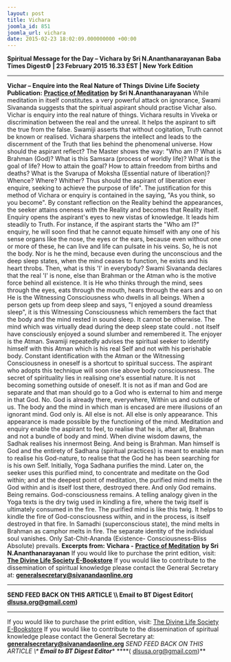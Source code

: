 ```yaml
---
layout: post
title: Vichara
joomla_id: 851
joomla_url: vichara
date: 2015-02-23 18:02:09.000000000 +00:00
---
```

**Spiritual Message for the Day – Vichara by Sri N.Ananthanarayanan**
**Baba Times Digest© | 23 February 2015 16.33 EST | New York Edition**
* * *  
**Vichar – Enquire into the Real Nature of Things**
**Divine Life Society Publication:** [**Practice of Meditation**](http://www.dlshq.org/teachings/meditation.htm) **by Sri N.Ananthanarayanan**
While meditation in itself constitutes. a very powerful attack on ignorance, Swami Sivananda suggests that the spiritual aspirant should practise Vichar also. Vichar is enquiry into the real nature of things. Vichara results in Viveka or discrimination between the real and the unreal. It helps the aspirant to sift the true from the false. Swamiji asserts that without cogitation, Truth cannot be known or realised. Vichara sharpens the intellect and leads to the discernment of the Truth that lies behind the phenomenal universe.
How should the aspirant reflect? The Master shows the way: "Who am I? What is Brahman (God)? What is this Samsara (process of worldly life)? What is the goal of life? How to attain the goal? How to attain freedom from births and deaths? What is the Svarupa of Moksha (Essential nature of liberation)? Whence? Where? Whither? Thus should the aspirant of liberation ever enquire, seeking to achieve the purpose of life". The justification for this method of Vichara or enquiry is contained in the saying, "As you think, so you become". By constant reflection on the Reality behind the appearances, the seeker attains oneness with the Reality and becomes that Reality itself.
Enquiry opens the aspirant's eyes to new vistas of knowledge. It leads him steadily to Truth. For instance, if the aspirant starts the "Who am I?" enquiry, he will soon find that he cannot equate himself with any one of his sense organs like the nose, the eyes or the ears, because even without one or more of these, he can live and life can pulsate in his veins. So, he is not the body. Nor is he the mind, because even during the unconscious and the deep sleep states, when the mind ceases to function, he exists and his heart throbs. Then, what is this 'I' in everybody? Swami Sivananda declares that the real 'I' is none, else than Brahman or the Atman who is the motive force behind all existence. It is He who thinks through the mind, sees through the eyes, eats through the mouth, hears through the ears and so on He is the Witnessing Consciousness who dwells in all beings. When a person gets up from deep sleep and says, "I enjoyed a sound dreamless sleep", it is this Witnessing Consciousness which remembers the fact that the body and the mind rested in sound sleep. It cannot be otherwise. The mind which was virtually dead during the deep sleep state could . not itself have consciously enjoyed a sound slumber and remembered it. The enjoyer is the Atman. Swamiji repeatedly advises the spiritual seeker to identify himself with this Atman which is his real Self and not with his perishable body. Constant identification with the Atman or the Witnessing Consciousness in oneself is a shortcut to spiritual success. The aspirant who adopts this technique will soon rise above body consciousness.
The secret of spirituality lies in realising one's essential nature. It is not becoming something outside of oneself. It is not as if man and God are separate and that man should go to a God who is external to him and merge in that God. No. God is already there, everywhere, Within us and outside of us. The body and the mind in which man is encased are mere illusions of an ignorant mind. God only is. All else is not. All else is only appearance. This appearance is made possible by the functioning of the mind. Meditation and enquiry enable the aspirant to feel, to realise that he is, after all, Brahman and not a bundle of body and mind. When divine wisdom dawns, the Sadhak realises his innermost Being. And being is Brahman.
Man himself is God and the entirety of Sadhana (spiritual practices) is meant to enable man to realise his God-nature, to realise that the God he has been searching for is his own Self. Initially, Yoga Sadhana purifies the mind. Later on, the seeker uses this purified mind, to concentrate and meditate on the God within; and at the deepest point of meditation, the purified mind melts in the God within and is itself lost there, destroyed there. And only God remains. Being remains. God-consciousness remains. A telling analogy given in the Yoga texts is the dry twig used in kindling a fire, where the twig itself is ultimately consumed in the fire. The purified mind is like this twig. It helps to kindle the fire of God-consciousness within, and in the process, is itself destroyed in that fire. In Samadhi (superconscious state), the mind melts in Brahman as camphor melts in fire. The separate identity of the individual soul vanishes. Only Sat-Chit-Ananda (Existence- Consciousness-Bliss Absolute) prevails.
**Excerpts from:**  **Vichara -** [**Practice of Meditation**](http://www.dlshq.org/teachings/meditation.htm) **by Sri N.Ananthanarayanan**
If you would like to purchase the print edition, visit: **[The Divine Life Society E-Bookstore](http://www.dlshq.org/download/download.htm)**
If you would like to contribute to the dissemination of spiritual knowledge please contact the General Secretary at: [](mailto:%20%3Cscript%20type=%27text/javascript%27%3E%20%3C%21--%20var%20prefix%20=%20%27ma%27%20+%20%27il%27%20+%20%27to%27;%20var%20path%20=%20%27hr%27%20+%20%27ef%27%20+%20%27=%27;%20var%20addy57016%20=%20%27generalsecretary%27%20+%20%27@%27;%20addy57016%20=%20addy57016%20+%20%27sivanandaonline%27%20+%20%27.%27%20+%20%27org%27;%20document.write%28%27%3Ca%20%27%20+%20path%20+%20%27%5C%27%27%20+%20prefix%20+%20%27:%27%20+%20addy57016%20+%20%27%5C%27%3E%27%29;%20document.write%28addy57016%29;%20document.write%28%27%3C%5C/a%3E%27%29;%20//--%3E%5Cn%20%3C/script%3E%3Cscript%20type=%27text/javascript%27%3E%20%3C%21--%20document.write%28%27%3Cspan%20style=%5C%27display:%20none;%5C%27%3E%27%29;%20//--%3E%20%3C/script%3EThis%20email%20address%20is%20being%20protected%20from%20spambots.%20You%20need%20JavaScript%20enabled%20to%20view%20it.%20%3Cscript%20type=%27text/javascript%27%3E%20%3C%21--%20document.write%28%27%3C/%27%29;%20document.write%28%27span%3E%27%29;%20//--%3E%20%3C/script%3E?subject=Contribution%20to%20Dissemination%20of%20Spiritual%20Knowledge) **generalsecretary@sivanandaonline.org**
****
**SEND FEED BACK ON THIS ARTICLE \\\ Email to BT Digest Editor[](mailto:%20%3Cscript%20type=%27text/javascript%27%3E%20%3C%21--%20var%20prefix%20=%20%27ma%27%20+%20%27il%27%20+%20%27to%27;%20var%20path%20=%20%27hr%27%20+%20%27ef%27%20+%20%27=%27;%20var%20addy72654%20=%20%27dlsusa.org%27%20+%20%27@%27;%20addy72654%20=%20addy72654%20+%20%27gmail%27%20+%20%27.%27%20+%20%27com%27;%20document.write%28%27%3Ca%20%27%20+%20path%20+%20%27%5C%27%27%20+%20prefix%20+%20%27:%27%20+%20addy72654%20+%20%27%5C%27%3E%27%29;%20document.write%28addy72654%29;%20document.write%28%27%3C%5C/a%3E%27%29;%20//--%3E%5Cn%20%3C/script%3E%3Cscript%20type=%27text/javascript%27%3E%20%3C%21--%20document.write%28%27%3Cspan%20style=%5C%27display:%20none;%5C%27%3E%27%29;%20//--%3E%20%3C/script%3EThis%20email%20address%20is%20being%20protected%20from%20spambots.%20You%20need%20JavaScript%20enabled%20to%20view%20it.%20%3Cscript%20type=%27text/javascript%27%3E%20%3C%21--%20document.write%28%27%3C/%27%29;%20document.write%28%27span%3E%27%29;%20//--%3E%20%3C/script%3E?subject=DLS%20Posts)( [dlsusa.org@gmail.com](mailto:dlsusa.org@gmail.com))**
* * *
  
If you would like to purchase the print edition, visit: [The Divine Life Society E-Bookstore](http://www.dlshq.org/download/download.htm)
If you would like to contribute to the dissemination of spiritual knowledge please contact the General Secretary at: **[generalsecretary@sivanandaonline.org](mailto:generalsecretary@sivanandaonline.org)**
**SEND FEED BACK ON THIS ARTICLE \\\**  **Email to BT Digest Editor**** [](mailto:%20%3Cscript%20type=%27text/javascript%27%3E%20%3C%21--%20var%20prefix%20=%20%27ma%27%20+%20%27il%27%20+%20%27to%27;%20var%20path%20=%20%27hr%27%20+%20%27ef%27%20+%20%27=%27;%20var%20addy72654%20=%20%27dlsusa.org%27%20+%20%27@%27;%20addy72654%20=%20addy72654%20+%20%27gmail%27%20+%20%27.%27%20+%20%27com%27;%20document.write%28%27%3Ca%20%27%20+%20path%20+%20%27%5C%27%27%20+%20prefix%20+%20%27:%27%20+%20addy72654%20+%20%27%5C%27%3E%27%29;%20document.write%28addy72654%29;%20document.write%28%27%3C%5C/a%3E%27%29;%20//--%3E%5Cn%20%3C/script%3E%3Cscript%20type=%27text/javascript%27%3E%20%3C%21--%20document.write%28%27%3Cspan%20style=%5C%27display:%20none;%5C%27%3E%27%29;%20//--%3E%20%3C/script%3EThis%20email%20address%20is%20being%20protected%20from%20spambots.%20You%20need%20JavaScript%20enabled%20to%20view%20it.%20%3Cscript%20type=%27text/javascript%27%3E%20%3C%21--%20document.write%28%27%3C/%27%29;%20document.write%28%27span%3E%27%29;%20//--%3E%20%3C/script%3E?subject=DLS%20Posts)****( [dlsusa.org@gmail.com](mailto:dlsusa.org@gmail.com))**  
